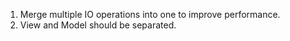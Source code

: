 1. Merge multiple IO operations into one to improve performance.
1. View and Model should be separated.